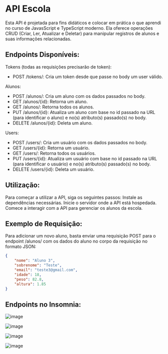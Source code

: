 # API Escola
Esta API é projetada para fins didáticos e colocar em prática o que aprendi no curso de JavasScript e TypeScript moderno. Ela oferece operações CRUD (Criar, Ler, Atualizar e Deletar) para manipular registros de alunos e suas informações relacionadas.

## Endpoints Disponíveis:
Tokens (todas as requisições precisarão de token):
* POST /tokens/: Cria um token desde que passe no body um user válido.

Alunos:
* POST /alunos/: Cria um aluno com os dados passados no body.
* GET /alunos/{id}: Retorna um aluno.
* GET /alunos/: Retorna todos os alunos.
* PUT /alunos/{id}: Atualiza um aluno com base no id passado na URL (para identificar o aluno) e no(s) atributo(s) passado(s) no body.
* DELETE /alunos/{id}: Deleta um aluno.

Users:
* POST /users/: Cria um usuário com os dados passados no body.
* GET /users/{id}: Retorna um usuário.
* GET /users/: Retorna todos os usuários.
* PUT /users/{id}: Atualiza um usuário com base no id passado na URL (para identificar o usuário) e no(s) atributo(s) passado(s) no body.
* DELETE /users/{id}: Deleta um usuário.

## Utilização:
Para começar a utilizar a API, siga os seguintes passos:
Instale as dependências necessárias.
Inicie o servidor onde a API está hospedada.
Comece a interagir com a API para gerenciar os alunos da escola.

## Exemplo de Requisição:
Para adicionar um novo aluno, basta enviar uma requisição POST para o endpoint /alunos/ com os dados do aluno no corpo da requisição no formato JSON:
```json
{
	"nome": "Aluno 3",
	"sobrenome": "Teste",
	"email": "teste3@gmail.com",
	"idade": 18,
	"peso": 82.8,
	"altura": 1.85
}
```
## Endpoints no Insomnia:
![image](https://github.com/theyloralbuquerque/api-escola/assets/109389510/e83542ac-e5d9-4b7a-8631-8fd356d86208)

![image](https://github.com/theyloralbuquerque/api-escola/assets/109389510/7c38b3a7-d0bd-4442-825d-29bc64ab5c38)

![image](https://github.com/theyloralbuquerque/api-escola/assets/109389510/5da65ae4-0bb7-4d6e-a391-9603c108d276)

![image](https://github.com/theyloralbuquerque/api-escola/assets/109389510/8d81f16d-ce66-439f-bc09-eee762cb9f8e)
